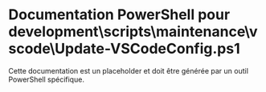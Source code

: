 # Documentation PowerShell pour development\scripts\maintenance\vscode\Update-VSCodeConfig.ps1

Cette documentation est un placeholder et doit être générée par un outil PowerShell spécifique.
